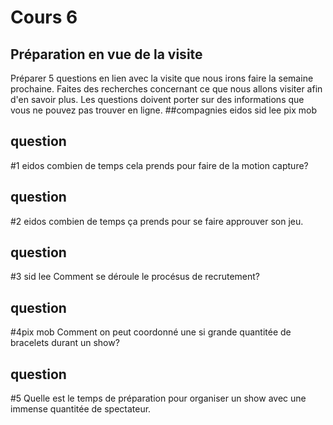 # Cours 6
## Préparation en vue de la visite
Préparer 5 questions en lien avec la visite que nous irons faire la semaine prochaine. Faites des recherches concernant ce que nous allons visiter afin d'en savoir plus. Les questions doivent porter sur des informations que vous ne pouvez pas trouver en ligne. 
##compagnies
eidos 
sid lee
pix mob
## question
#1 eidos
combien de temps cela prends pour faire de la motion capture?
## question
#2 eidos
combien de temps ça prends pour se faire approuver son jeu.
## question
#3 sid lee
Comment se déroule le procésus de recrutement?
## question
#4pix mob
Comment on peut coordonné une si grande quantitée de bracelets durant un show?
## question
#5
Quelle est le temps de préparation pour organiser un show avec une immense quantitée de spectateur. 
